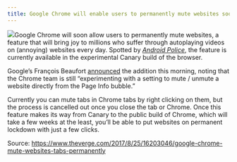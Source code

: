 ```yaml
---
title: Google Chrome will enable users to permanently mute websites soon
---
```


![](https://cdn.vox-cdn.com/thumbor/Z1LywxfWYKQCWFBYsGDKrwgySaw=/0x0:891x589/920x613/filters:focal%28185x311:327x453%29:format%28webp%29/cdn.vox-cdn.com/uploads/chorus_image/image/56364925/sound_site_setting.0.png)Google Chrome will soon allow users to permanently mute websites, a feature that will bring joy to millions who suffer through autoplaying videos on \(annoying\) websites every day. Spotted by [_Android Police_](http://www.androidpolice.com/2017/08/25/chrome-will-soon-let-permanently-mute-websites/), the feature is currently available in the experimental Canary build of the browser.

Google’s François Beaufort [announced](https://plus.google.com/+FrancoisBeaufort/posts/a1KFYUhke4Z) the addition this morning, noting that the Chrome team is still “experimenting with a setting to mute / unmute a website directly from the Page Info bubble.”

Currently you can mute tabs in Chrome tabs by right clicking on them, but the process is cancelled out once you close the tab or Chrome. Once this feature makes its way from Canary to the public build of Chrome, which will take a few weeks at the least, you’ll be able to put websites on permanent lockdown with just a few clicks.

Source: https://www.theverge.com/2017/8/25/16203046/google-chrome-mute-websites-tabs-permanently

